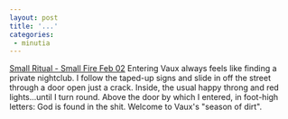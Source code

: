 ```yaml
---
layout: post
title: '...'
categories:
 - minutia
---
```


<a href="http://www.btinternet.com/~smallritual/sfcolumnfeb02.html">Small Ritual - Small Fire Feb 02</a> Entering Vaux always feels like finding a private nightclub. I follow the taped-up signs and slide in off the street through a door open just a crack. Inside, the usual happy throng and red lights...until I turn round. Above the door by which I entered, in foot-high letters: God is found in the shit. Welcome to Vaux's "season of dirt".

